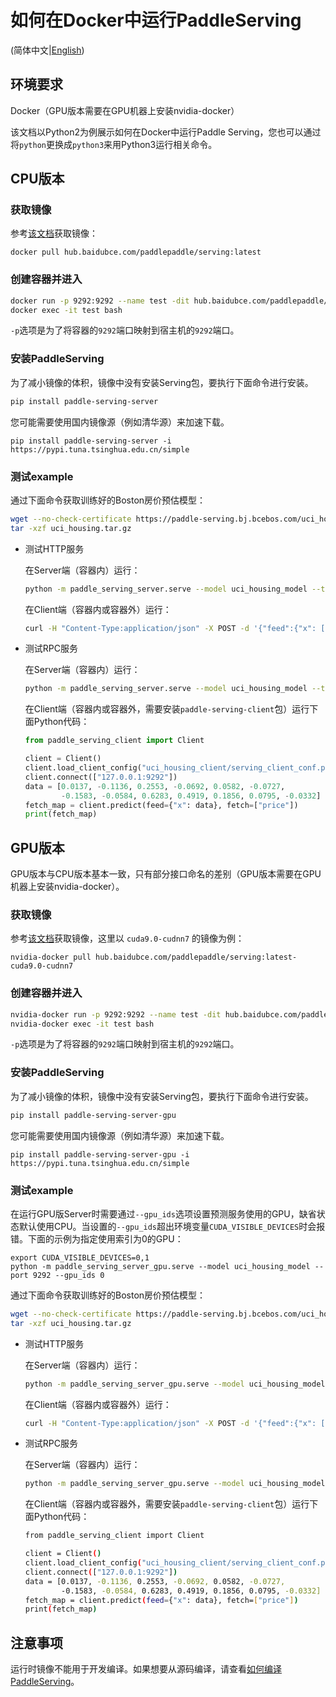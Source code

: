 # 如何在Docker中运行PaddleServing

(简体中文|[English](RUN_IN_DOCKER.md))

## 环境要求

Docker（GPU版本需要在GPU机器上安装nvidia-docker）

该文档以Python2为例展示如何在Docker中运行Paddle Serving，您也可以通过将`python`更换成`python3`来用Python3运行相关命令。

## CPU版本

### 获取镜像

参考[该文档](DOCKER_IMAGES_CN.md)获取镜像：

```shell
docker pull hub.baidubce.com/paddlepaddle/serving:latest
```

### 创建容器并进入

```bash
docker run -p 9292:9292 --name test -dit hub.baidubce.com/paddlepaddle/serving:latest
docker exec -it test bash
```

`-p`选项是为了将容器的`9292`端口映射到宿主机的`9292`端口。

### 安装PaddleServing

为了减小镜像的体积，镜像中没有安装Serving包，要执行下面命令进行安装。

```bash
pip install paddle-serving-server
```

您可能需要使用国内镜像源（例如清华源）来加速下载。

```shell
pip install paddle-serving-server -i https://pypi.tuna.tsinghua.edu.cn/simple
```

### 测试example

通过下面命令获取训练好的Boston房价预估模型：

```bash
wget --no-check-certificate https://paddle-serving.bj.bcebos.com/uci_housing.tar.gz
tar -xzf uci_housing.tar.gz
```

- 测试HTTP服务

  在Server端（容器内）运行：

  ```bash
  python -m paddle_serving_server.serve --model uci_housing_model --thread 10 --port 9292 --name uci >std.log 2>err.log &
  ```

  在Client端（容器内或容器外）运行：

  ```bash
  curl -H "Content-Type:application/json" -X POST -d '{"feed":{"x": [0.0137, -0.1136, 0.2553, -0.0692, 0.0582, -0.0727, -0.1583, -0.0584, 0.6283, 0.4919, 0.1856, 0.0795, -0.0332]}, "fetch":["price"]}' http://127.0.0.1:9292/uci/prediction
  ```

- 测试RPC服务

  在Server端（容器内）运行：

  ```bash
  python -m paddle_serving_server.serve --model uci_housing_model --thread 10 --port 9292 >std.log 2>err.log &
  ```

  在Client端（容器内或容器外，需要安装`paddle-serving-client`包）运行下面Python代码：

  ```python
  from paddle_serving_client import Client
  
  client = Client()
  client.load_client_config("uci_housing_client/serving_client_conf.prototxt")
  client.connect(["127.0.0.1:9292"])
  data = [0.0137, -0.1136, 0.2553, -0.0692, 0.0582, -0.0727,
          -0.1583, -0.0584, 0.6283, 0.4919, 0.1856, 0.0795, -0.0332]
  fetch_map = client.predict(feed={"x": data}, fetch=["price"])
  print(fetch_map)
  ```

## GPU版本

GPU版本与CPU版本基本一致，只有部分接口命名的差别（GPU版本需要在GPU机器上安装nvidia-docker）。

### 获取镜像

参考[该文档](DOCKER_IMAGES_CN.md)获取镜像，这里以 `cuda9.0-cudnn7` 的镜像为例：

```shell
nvidia-docker pull hub.baidubce.com/paddlepaddle/serving:latest-cuda9.0-cudnn7
```

### 创建容器并进入

```bash
nvidia-docker run -p 9292:9292 --name test -dit hub.baidubce.com/paddlepaddle/serving:latest-cuda9.0-cudnn7
nvidia-docker exec -it test bash
```

`-p`选项是为了将容器的`9292`端口映射到宿主机的`9292`端口。

### 安装PaddleServing

为了减小镜像的体积，镜像中没有安装Serving包，要执行下面命令进行安装。

```bash
pip install paddle-serving-server-gpu
```

您可能需要使用国内镜像源（例如清华源）来加速下载。

```shell
pip install paddle-serving-server-gpu -i https://pypi.tuna.tsinghua.edu.cn/simple
```

### 测试example

在运行GPU版Server时需要通过`--gpu_ids`选项设置预测服务使用的GPU，缺省状态默认使用CPU。当设置的`--gpu_ids`超出环境变量`CUDA_VISIBLE_DEVICES`时会报错。下面的示例为指定使用索引为0的GPU：
```shell
export CUDA_VISIBLE_DEVICES=0,1
python -m paddle_serving_server_gpu.serve --model uci_housing_model --port 9292 --gpu_ids 0
```


通过下面命令获取训练好的Boston房价预估模型：

```bash
wget --no-check-certificate https://paddle-serving.bj.bcebos.com/uci_housing.tar.gz
tar -xzf uci_housing.tar.gz
```

- 测试HTTP服务

  在Server端（容器内）运行：

  ```bash
  python -m paddle_serving_server_gpu.serve --model uci_housing_model --thread 10 --port 9292 --name uci --gpu_ids 0
  ```

  在Client端（容器内或容器外）运行：

  ```bash
  curl -H "Content-Type:application/json" -X POST -d '{"feed":{"x": [0.0137, -0.1136, 0.2553, -0.0692, 0.0582, -0.0727, -0.1583, -0.0584, 0.6283, 0.4919, 0.1856, 0.0795, -0.0332]}, "fetch":["price"]}' http://127.0.0.1:9292/uci/prediction
  ```

- 测试RPC服务

  在Server端（容器内）运行：

  ```bash
  python -m paddle_serving_server_gpu.serve --model uci_housing_model --thread 10 --port 9292 --gpu_ids 0
  ```

  在Client端（容器内或容器外，需要安装`paddle-serving-client`包）运行下面Python代码：

  ```bash
  from paddle_serving_client import Client
  
  client = Client()
  client.load_client_config("uci_housing_client/serving_client_conf.prototxt")
  client.connect(["127.0.0.1:9292"])
  data = [0.0137, -0.1136, 0.2553, -0.0692, 0.0582, -0.0727,
          -0.1583, -0.0584, 0.6283, 0.4919, 0.1856, 0.0795, -0.0332]
  fetch_map = client.predict(feed={"x": data}, fetch=["price"])
  print(fetch_map)
  ```

## 注意事项

运行时镜像不能用于开发编译。如果想要从源码编译，请查看[如何编译PaddleServing](COMPILE.md)。
